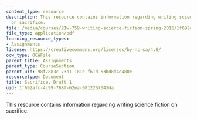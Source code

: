 ```yaml
---
content_type: resource
description: This resource contains information regarding writing science fiction
  on sacrifice.
file: /media/courses/21w-759-writing-science-fiction-spring-2016/1f692afc4c99768f62ea0812267043da_MIT21W_759S16_Sacrifice1.pdf
file_type: application/pdf
learning_resource_types:
- Assignments
license: https://creativecommons.org/licenses/by-nc-sa/4.0/
ocw_type: OCWFile
parent_title: Assignments
parent_type: CourseSection
parent_uid: 98f7883c-73b1-181e-f61d-63bd8d4e480e
resourcetype: Document
title: Sacrifice, Draft 1
uid: 1f692afc-4c99-768f-62ea-0812267043da
---
```

This resource contains information regarding writing science fiction on sacrifice.